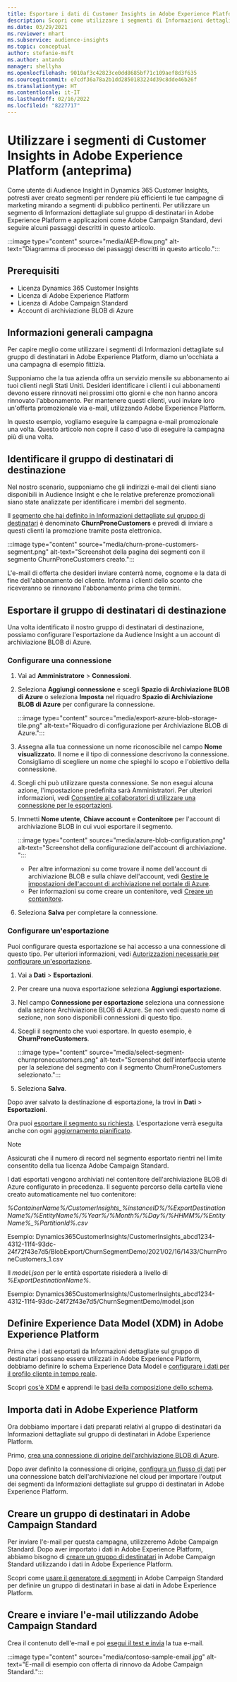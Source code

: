 ```yaml
---
title: Esportare i dati di Customer Insights in Adobe Experience Platform
description: Scopri come utilizzare i segmenti di Informazioni dettagliate sul gruppo di destinatari in Adobe Experience Platform.
ms.date: 03/29/2021
ms.reviewer: mhart
ms.subservice: audience-insights
ms.topic: conceptual
author: stefanie-msft
ms.author: antando
manager: shellyha
ms.openlocfilehash: 9010af3c42823ce0dd8685bf71c109aef8d3f635
ms.sourcegitcommit: e7cdf36a78a2b1dd2850183224d39c8dde46b26f
ms.translationtype: HT
ms.contentlocale: it-IT
ms.lasthandoff: 02/16/2022
ms.locfileid: "8227717"
---
```

# <a name="use-customer-insights-segments-in-adobe-experience-platform-preview"></a>Utilizzare i segmenti di Customer Insights in Adobe Experience Platform (anteprima)

Come utente di Audience Insight in Dynamics 365 Customer Insights, potresti aver creato segmenti per rendere più efficienti le tue campagne di marketing mirando a segmenti di pubblico pertinenti. Per utilizzare un segmento di Informazioni dettagliate sul gruppo di destinatari in Adobe Experience Platform e applicazioni come Adobe Campaign Standard, devi seguire alcuni passaggi descritti in questo articolo.

:::image type="content" source="media/AEP-flow.png" alt-text="Diagramma di processo dei passaggi descritti in questo articolo.":::

## <a name="prerequisites"></a>Prerequisiti

-   Licenza Dynamics 365 Customer Insights
-   Licenza di Adobe Experience Platform
-   Licenza di Adobe Campaign Standard
-   Account di archiviazione BLOB di Azure

## <a name="campaign-overview"></a>Informazioni generali campagna

Per capire meglio come utilizzare i segmenti di Informazioni dettagliate sul gruppo di destinatari in Adobe Experience Platform, diamo un'occhiata a una campagna di esempio fittizia.

Supponiamo che la tua azienda offra un servizio mensile su abbonamento ai tuoi clienti negli Stati Uniti. Desideri identificare i clienti i cui abbonamenti devono essere rinnovati nei prossimi otto giorni e che non hanno ancora rinnovato l'abbonamento. Per mantenere questi clienti, vuoi inviare loro un'offerta promozionale via e-mail, utilizzando Adobe Experience Platform.

In questo esempio, vogliamo eseguire la campagna e-mail promozionale una volta. Questo articolo non copre il caso d'uso di eseguire la campagna più di una volta.

## <a name="identify-your-target-audience"></a>Identificare il gruppo di destinatari di destinazione

Nel nostro scenario, supponiamo che gli indirizzi e-mail dei clienti siano disponibili in Audience Insight e che le relative preferenze promozionali siano state analizzate per identificare i membri del segmento.

Il [segmento che hai definito in Informazioni dettagliate sul gruppo di destinatari](segments.md) è denominato **ChurnProneCustomers** e prevedi di inviare a questi clienti la promozione tramite posta elettronica.

:::image type="content" source="media/churn-prone-customers-segment.png" alt-text="Screenshot della pagina dei segmenti con il segmento ChurnProneCustomers creato.":::

L'e-mail di offerta che desideri inviare conterrà nome, cognome e la data di fine dell'abbonamento del cliente. Informa i clienti dello sconto che riceveranno se rinnovano l'abbonamento prima che termini.

## <a name="export-your-target-audience"></a>Esportare il gruppo di destinatari di destinazione

Una volta identificato il nostro gruppo di destinatari di destinazione, possiamo configurare l'esportazione da Audience Insight a un account di archiviazione BLOB di Azure.

### <a name="configure-a-connection"></a>Configurare una connessione

1. Vai ad **Amministratore** > **Connessioni**.

1. Seleziona **Aggiungi connessione** e scegli **Spazio di Archiviazione BLOB di Azure** o seleziona **Imposta** nel riquadro **Spazio di Archiviazione BLOB di Azure** per configurare la connessione.

   :::image type="content" source="media/export-azure-blob-storage-tile.png" alt-text="Riquadro di configurazione per Archiviazione BLOB di Azure."::: 

1. Assegna alla tua connessione un nome riconoscibile nel campo **Nome visualizzato**. Il nome e il tipo di connessione descrivono la connessione. Consigliamo di scegliere un nome che spieghi lo scopo e l'obiettivo della connessione.

1. Scegli chi può utilizzare questa connessione. Se non esegui alcuna azione, l'impostazione predefinita sarà Amministratori. Per ulteriori informazioni, vedi [Consentire ai collaboratori di utilizzare una connessione per le esportazioni](connections.md#allow-contributors-to-use-a-connection-for-exports).

1. Immetti **Nome utente**, **Chiave account** e **Contenitore** per l'account di archiviazione BLOB in cui vuoi esportare il segmento.  
      
   :::image type="content" source="media/azure-blob-configuration.png" alt-text="Screenshot della configurazione dell'account di archiviazione. "::: 
   
    - Per altre informazioni su come trovare il nome dell'account di archiviazione BLOB e sulla chiave dell'account, vedi [Gestire le impostazioni dell'account di archiviazione nel portale di Azure](/azure/storage/common/storage-account-manage).
    - Per informazioni su come creare un contenitore, vedi [Creare un contenitore](/azure/storage/blobs/storage-quickstart-blobs-portal#create-a-container).

1. Seleziona **Salva** per completare la connessione. 

### <a name="configure-an-export"></a>Configurare un'esportazione

Puoi configurare questa esportazione se hai accesso a una connessione di questo tipo. Per ulteriori informazioni, vedi [Autorizzazioni necessarie per configurare un'esportazione](export-destinations.md#set-up-a-new-export).

1. Vai a **Dati** > **Esportazioni**.

1. Per creare una nuova esportazione seleziona **Aggiungi esportazione**.

1. Nel campo **Connessione per esportazione** seleziona una connessione dalla sezione Archiviazione BLOB di Azure. Se non vedi questo nome di sezione, non sono disponibili connessioni di questo tipo.

1. Scegli il segmento che vuoi esportare. In questo esempio, è **ChurnProneCustomers**.

   :::image type="content" source="media/select-segment-churnpronecustomers.png" alt-text="Screenshot dell'interfaccia utente per la selezione del segmento con il segmento ChurnProneCustomers selezionato.":::

1. Seleziona **Salva**.

Dopo aver salvato la destinazione di esportazione, la trovi in **Dati** > **Esportazioni**.

Ora puoi [esportare il segmento su richiesta](export-destinations.md#run-exports-on-demand). L'esportazione verrà eseguita anche con ogni [aggiornamento pianificato](system.md).

> [!NOTE]
> Assicurati che il numero di record nel segmento esportato rientri nel limite consentito della tua licenza Adobe Campaign Standard.

I dati esportati vengono archiviati nel contenitore dell'archiviazione BLOB di Azure configurato in precedenza. Il seguente percorso della cartella viene creato automaticamente nel tuo contenitore:

*%ContainerName%/CustomerInsights_%instanceID%/%ExportDestinationName%/%EntityName%/%Year%/%Month%/%Day%/%HHMM%/%EntityName%_%PartitionId%.csv*

Esempio: Dynamics365CustomerInsights/CustomerInsights_abcd1234-4312-11f4-93dc-24f72f43e7d5/BlobExport/ChurnSegmentDemo/2021/02/16/1433/ChurnProneCustomers_1.csv

Il *model.json* per le entità esportate risiederà a livello di *%ExportDestinationName%*.

Esempio: Dynamics365CustomerInsights/CustomerInsights_abcd1234-4312-11f4-93dc-24f72f43e7d5/ChurnSegmentDemo/model.json

## <a name="define-experience-data-model-xdm-in-adobe-experience-platform"></a>Definire Experience Data Model (XDM) in Adobe Experience Platform

Prima che i dati esportati da Informazioni dettagliate sul gruppo di destinatari possano essere utilizzati in Adobe Experience Platform, dobbiamo definire lo schema Experience Data Model e [configurare i dati per il profilo cliente in tempo reale](https://experienceleague.adobe.com/docs/experience-platform/profile/tutorials/dataset-configuration.html#tutorials).

Scopri [cos'è XDM](https://experienceleague.adobe.com/docs/experience-platform/xdm/home.html) e apprendi le [basi della composizione dello schema](https://experienceleague.adobe.com/docs/experience-platform/xdm/schema/composition.html#schema).

## <a name="import-data-into-adobe-experience-platform"></a>Importa dati in Adobe Experience Platform

Ora dobbiamo importare i dati preparati relativi al gruppo di destinatari da Informazioni dettagliate sul gruppo di destinatari in Adobe Experience Platform.

Primo, [crea una connessione di origine dell'archiviazione BLOB di Azure](https://experienceleague.adobe.com/docs/experience-platform/sources/ui-tutorials/create/cloud-storage/blob.html#getting-started).    

Dopo aver definito la connessione di origine, [configura un flusso di dati](https://experienceleague.adobe.com/docs/experience-platform/sources/ui-tutorials/dataflow/cloud-storage.html#ui-tutorials) per una connessione batch dell'archiviazione nel cloud per importare l'output dei segmenti da Informazioni dettagliate sul gruppo di destinatari in Adobe Experience Platform.

## <a name="create-an-audience-in-adobe-campaign-standard"></a>Creare un gruppo di destinatari in Adobe Campaign Standard

Per inviare l'e-mail per questa campagna, utilizzeremo Adobe Campaign Standard. Dopo aver importato i dati in Adobe Experience Platform, abbiamo bisogno di [creare un gruppo di destinatari](https://experienceleague.adobe.com/docs/campaign-standard/using/profiles-and-audiences/get-started-profiles-and-audiences.html#permission) in Adobe Campaign Standard utilizzando i dati in Adobe Experience Platform.


Scopri come [usare il generatore di segmenti](https://experienceleague.adobe.com/docs/campaign-standard/using/integrating-with-adobe-cloud/adobe-experience-platform/audience-destinations/aep-using-segment-builder.html) in Adobe Campaign Standard per definire un gruppo di destinatari in base ai dati in Adobe Experience Platform.

## <a name="create-and-send-the-email-using-adobe-campaign-standard"></a>Creare e inviare l'e-mail utilizzando Adobe Campaign Standard

Crea il contenuto dell'e-mail e poi [esegui il test e invia](https://experienceleague.adobe.com/docs/campaign-standard/using/testing-and-sending/get-started-sending-messages.html#preparing-and-testing-messages) la tua e-mail.

:::image type="content" source="media/contoso-sample-email.jpg" alt-text="E-mail di esempio con offerta di rinnovo da Adobe Campaign Standard.":::
